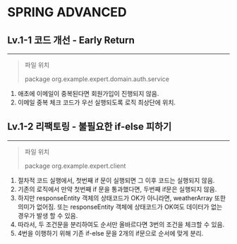 # SPRING ADVANCED

## Lv.1-1 코드 개선 - Early Return

---

>파일 위치
>
> package org.example.expert.domain.auth.service
1. 애초에 이메일이 중복된다면 회원가입이 진행되지 않음.
2. 이메일 중복 체크 코드가 우선 실행되도록 로직 최상단에 위치.


## Lv.1-2 리팩토링 - 불필요한 if-else 피하기

---

>파일 위치
> 
> package org.example.expert.client
1. 절차적 코드 실행에서, 첫번째 if 문이 실행되면 그 이후 코드는 실행되지 않음.
2. 기존의 로직에서 만약 첫번째 if 문을 통과했다면, 두번째 if문은 실행되지 않음.
3. 하지만 responseEntity 객체의 상태코드가 OK가 아니라면, weatherArray 또한 의미가 없어짐. 또는 responseEntity 객체에 상태코드가 OK여도 데이터가 없는 경우가 발생 할 수 있음.
4. 따라서, 두 조건문을 분리하여도 순서만 올바르다면 3번의 조건을 체크할 수 있음.
5. 4번을 이행하기 위해 기존 if-else 문을 2개의 if문으로 순서에 맞게 분리.